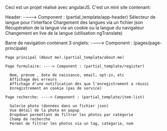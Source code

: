 Ceci est un projet réalisé avec angularJS.
C'est un mini site contenant:

  Header: ----> Component : (partial_template/app-header)
    Sélecteur de langue pour l'interface
    Chargement des langues via un fichier json
    Récupération de la langue via un cookie ou la langue du navigateur
    Changement en live de la langue (utilisation ngTranslate)

  Barre de navigation contenant 3 onglets: ----> Component : (pages/page-principale)

    Page principal (About me).(partial_template/about-me)

    Page formulaire: ----> Component : (partial_template/register)

      Nom, prénom , date de naissance, email, opt-in, etc
      Affichage des erreurs
      Affichage d'une notification dès que l'enregistrement a réussi
      Enregistrement en cookie (pas de service)

    Page recherche: ----> Component : (partial_template/item-list)

      Galerie photo (données dans un fichier json)
      Vue détail de la photo en popup
      Dropdown permettant de filtrer les photos par catégorie
      Champ de recherche
      Permet de filtrer les photos via un tag, catégorie, nom